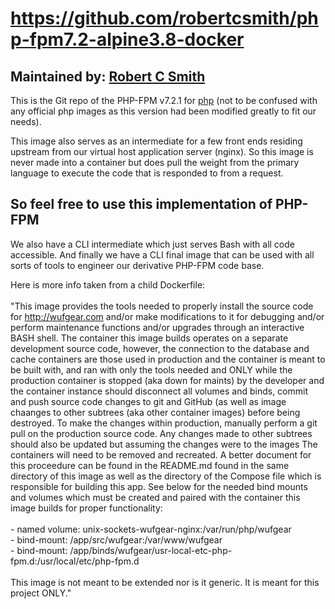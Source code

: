# https://github.com/robertcsmith/php-fpm7.2-alpine3.8-docker

## Maintained by: [Robert C Smith](https://github.com/robertcsmith)

This is the Git repo of the PHP-FPM v7.2.1 for [php](https://hub.docker.com/_/php/) (not to be confused with any official php images as this version had been modified greatly to fit our needs). 

This image also serves as an intermediate for a few front ends residing upstream from our virtual host application server (nginx). So this image is never made into a container but does pull the weight from the primary language to execute the code that is responded to from a request.

## So feel free to use this implementation of PHP-FPM

We also have a CLI intermediate which just serves Bash with all code accessible. And finally we have a CLI final image that can be used with all sorts of tools to engineer our derivative PHP-FPM code base.

Here is more info taken from a child Dockerfile: \
\
"This image provides the tools needed to properly install the source code for http://wufgear.com and/or make modifications to it for debugging and/or perform maintenance functions and/or upgrades through an interactive BASH shell. The container this image builds operates on a separate development source code, however, the connection to the database and cache containers are those used in production and the container is meant to be built with, and ran with only the tools needed and ONLY while the production container is stopped (aka down for maints) by the developer and the container instance should disconnect all volumes and binds, commit and push source code changes to git and GitHub (as well as image chaanges to other subtrees (aka other container images) before being destroyed. To make the changes within production, manually perform a git pull on the production source code. Any changes made to other subtrees should also be updated but assuming the changes were to the images The containers will need to be removed and recreated. A better document for this proceedure can be found in the README.md found in the same directory of this image as well as the directory of the Compose file which is responsible for building this app. See below for the needed bind mounts and volumes which must be created and paired with the container this image builds for proper functionality: \
\
    - named volume:  unix-sockets-wufgear-nginx:/var/run/php/wufgear \
    - bind-mount:    /app/src/wufgear:/var/www/wufgear \
    - bind-mount:    /app/binds/wufgear/usr-local-etc-php-fpm.d:/usr/local/etc/php-fpm.d \
\
This image is not meant to be extended nor is it generic. It is meant for this project ONLY."

